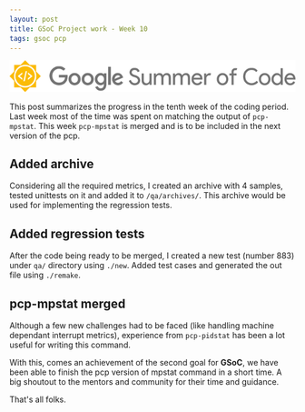 ```yaml
---
layout: post
title: GSoC Project work - Week 10
tags: gsoc pcp
---
```


![](/assets/img/gsoc.png)

This post summarizes the progress in the tenth week of the coding period.
Last week most of the time was spent on matching the output of `pcp-mpstat`. This week `pcp-mpstat` is merged and is
to be included in the next version  of the pcp.

## Added archive
Considering all the required metrics, I created an archive with 4 samples, tested unittests on it and added it to `/qa/archives/`. This archive would be used for implementing the regression tests.

## Added regression tests
After the code being ready to be merged, I created a new test (number 883) under `qa/` directory using `./new`. Added
test cases and generated the out file using `./remake`.

## pcp-mpstat merged    
Although a few new challenges had to be faced (like handling machine dependant interrupt metrics), experience from `pcp-pidstat` has been a lot useful for writing this command.

With this, comes an achievement of the second goal for **GSoC**, we have been able to finish the pcp version of mpstat command in a short time. A big shoutout to the mentors and community for their time and guidance.


That's all folks.
